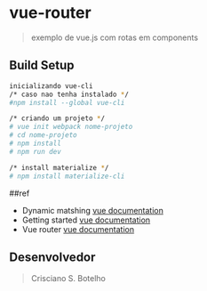 # vue-router

> exemplo de vue.js com rotas em components

## Build Setup

``` bash
inicializando vue-cli
/* caso nao tenha instalado */
#npm install --global vue-cli

/* criando um projeto */
# vue init webpack nome-projeto
# cd nome-projeto
# npm install
# npm run dev

/* install materialize */
# npm install materialize-cli

```
##ref
* Dynamic matshing
	[vue documentation](https://router.vuejs.org/en/essentials/dynamic-matching.html)
* Getting started
	[vue documentation](https://router.vuejs.org/en/essentials/getting-started.html)
* Vue router
	[vue documentation](http://www.vuejs-brasil.com.br/vue-router/)


## Desenvolvedor
> Crisciano S. Botelho